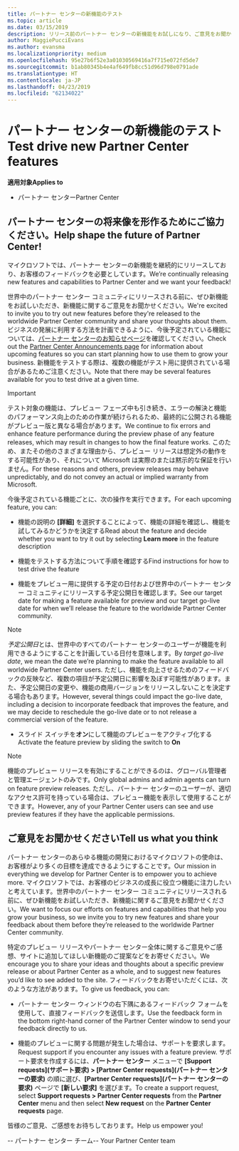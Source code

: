```yaml
---
title: パートナー センターの新機能のテスト
ms.topic: article
ms.date: 03/15/2019
description: リリース前のパートナー センターの新機能をお試しになり、ご意見をお聞かせください。 パートナー センターの将来像を形作るためにご協力ください。
author: MaggiePucciEvans
ms.author: evansma
ms.localizationpriority: medium
ms.openlocfilehash: 95e27b6f52e3a01030569416a7f715e072fd5de7
ms.sourcegitcommit: b1ab80345b4e4af649fb8cc51d96d798e0791ade
ms.translationtype: HT
ms.contentlocale: ja-JP
ms.lasthandoff: 04/23/2019
ms.locfileid: "62134022"
---
```

# <a name="test-drive-new-partner-center-features"></a><span data-ttu-id="45044-104">パートナー センターの新機能のテスト</span><span class="sxs-lookup"><span data-stu-id="45044-104">Test drive new Partner Center features</span></span>

<span data-ttu-id="45044-105">**適用対象**</span><span class="sxs-lookup"><span data-stu-id="45044-105">**Applies to**</span></span>

- <span data-ttu-id="45044-106">パートナー センター</span><span class="sxs-lookup"><span data-stu-id="45044-106">Partner Center</span></span>

## <a name="help-shape-the-future-of-partner-center"></a><span data-ttu-id="45044-107">パートナー センターの将来像を形作るためにご協力ください。</span><span class="sxs-lookup"><span data-stu-id="45044-107">Help shape the future of Partner Center!</span></span>

<span data-ttu-id="45044-108">マイクロソフトでは、パートナー センターの新機能を継続的にリリースしており、お客様のフィードバックを必要としています。</span><span class="sxs-lookup"><span data-stu-id="45044-108">We’re continually releasing new features and capabilities to Partner Center and we want your feedback!</span></span> 

<span data-ttu-id="45044-109">世界中のパートナー センター コミュニティにリリースされる前に、ぜひ新機能をお試しいただき、新機能に関するご意見をお聞かせください。</span><span class="sxs-lookup"><span data-stu-id="45044-109">We're excited to invite you to try out new features before they're released to the worldwide Partner Center community and share your thoughts about them.</span></span> <span data-ttu-id="45044-110">ビジネスの発展に利用する方法を計画できるように、今後予定されている機能については、[パートナー センターのお知らせページ](https://partnercenter.microsoft.com/pcv/announcements)を確認してください。</span><span class="sxs-lookup"><span data-stu-id="45044-110">Check out the [Partner Center Announcements page](https://partnercenter.microsoft.com/pcv/announcements) for information about upcoming features so you can start planning how to use them to grow your business.</span></span> <span data-ttu-id="45044-111">新機能をテストする際は、複数の機能がテスト用に提供されている場合があるためご注意ください。</span><span class="sxs-lookup"><span data-stu-id="45044-111">Note that there may be several features available for you to test drive at a given time.</span></span>

> [!IMPORTANT]  
> <span data-ttu-id="45044-112">テスト対象の機能は、プレビュー フェーズ中も引き続き、エラーの解決と機能のパフォーマンス向上のための作業が続けられるため、最終的に公開される機能がプレビュー版と異なる場合があります。</span><span class="sxs-lookup"><span data-stu-id="45044-112">We continue to fix errors and enhance feature performance during the preview phase of any feature releases, which may result in changes to how the final feature works.</span></span> <span data-ttu-id="45044-113">このため、またその他のさまざまな理由から、プレビュー リリースは想定外の動作をする可能性があり、それについて Microsoft は実際のまたは黙示的な保証を行いません。</span><span class="sxs-lookup"><span data-stu-id="45044-113">For these reasons and others, preview releases may behave unpredictably, and do not convey an actual or implied warranty from Microsoft.</span></span>

<span data-ttu-id="45044-114">今後予定されている機能ごとに、次の操作を実行できます。</span><span class="sxs-lookup"><span data-stu-id="45044-114">For each upcoming feature, you can:</span></span>

- <span data-ttu-id="45044-115">機能の説明の **[詳細]** を選択することによって、機能の詳細を確認し、機能を試してみるかどうかを決定する</span><span class="sxs-lookup"><span data-stu-id="45044-115">Read about the feature and decide whether you want to try it out by selecting **Learn more** in the feature description</span></span> 

- <span data-ttu-id="45044-116">機能をテストする方法について手順を確認する</span><span class="sxs-lookup"><span data-stu-id="45044-116">Find instructions for how to test drive the feature</span></span>

- <span data-ttu-id="45044-117">機能をプレビュー用に提供する予定の日付および世界中のパートナー センター コミュニティにリリースする予定公開日を確認します。</span><span class="sxs-lookup"><span data-stu-id="45044-117">See our target date for making a feature available for preview and our target go-live date for when we’ll release the feature to the worldwide Partner Center community.</span></span>

> [!NOTE]  
>  <span data-ttu-id="45044-118">*予定公開日*とは、世界中のすべてのパートナー センターのユーザーが機能を利用できるようにすることを計画している日付を意味します。</span><span class="sxs-lookup"><span data-stu-id="45044-118">By *target go-live date*, we mean the date we’re planning to make the feature available to all worldwide Partner Center users.</span></span> <span data-ttu-id="45044-119">ただし、機能を向上させるためのフィードバックの反映など、複数の項目が予定公開日に影響を及ぼす可能性があります。また、予定公開日の変更や、機能の商用バージョンをリリースしないことを決定する場合もあります。</span><span class="sxs-lookup"><span data-stu-id="45044-119">However, several things could impact the go-live date, including a decision to incorporate feedback that improves the feature, and we may decide to reschedule the go-live date or to not release a commercial version of the feature.</span></span>  

- <span data-ttu-id="45044-120">スライド スイッチを**オン**にして機能のプレビューをアクティブ化する</span><span class="sxs-lookup"><span data-stu-id="45044-120">Activate the feature preview by sliding the switch to **On**</span></span>

> [!NOTE]  
>  <span data-ttu-id="45044-121">機能のプレビュー リリースを有効にすることができるのは、グローバル管理者と管理エージェントのみです。</span><span class="sxs-lookup"><span data-stu-id="45044-121">Only global admins and admin agents can turn on feature preview releases.</span></span> <span data-ttu-id="45044-122">ただし、パートナー センターのユーザーが、適切なアクセス許可を持っている場合は、プレビュー機能を表示して使用することができます。</span><span class="sxs-lookup"><span data-stu-id="45044-122">However, any of your Partner Center users can see and use preview features if they have the applicable permissions.</span></span>
 
## <a name="tell-us-what-you-think"></a><span data-ttu-id="45044-123">ご意見をお聞かせください</span><span class="sxs-lookup"><span data-stu-id="45044-123">Tell us what you think</span></span>

<span data-ttu-id="45044-124">パートナー センターのあらゆる機能の開発におけるマイクロソフトの使命は、お客様がより多くの目標を達成できるようにすることです。</span><span class="sxs-lookup"><span data-stu-id="45044-124">Our mission in everything we develop for Partner Center is to empower you to achieve more.</span></span> <span data-ttu-id="45044-125">マイクロソフトでは、お客様のビジネスの成長に役立つ機能に注力したいと考えています。世界中のパートナー センター コミュニティにリリースされる前に、ぜひ新機能をお試しいただき、新機能に関するご意見をお聞かせください。</span><span class="sxs-lookup"><span data-stu-id="45044-125">We want to focus our efforts on features and capabilities that help you grow your business, so we invite you to try new features and share your feedback about them before they’re released to the worldwide Partner Center community.</span></span> 

<span data-ttu-id="45044-126">特定のプレビュー リリースやパートナー センター全体に関するご意見やご感想、サイトに追加してほしい新機能のご提案などをお寄せください。</span><span class="sxs-lookup"><span data-stu-id="45044-126">We encourage you to share your ideas and thoughts about a specific preview release or about Partner Center as a whole, and to suggest new features you’d like to see added to the site.</span></span> <span data-ttu-id="45044-127">フィードバックをお寄せいただくには、次のような方法があります。</span><span class="sxs-lookup"><span data-stu-id="45044-127">To give us feedback, you can:</span></span>  

-   <span data-ttu-id="45044-128">パートナー センター ウィンドウの右下隅にあるフィードバック フォームを使用して、直接フィードバックを送信します。</span><span class="sxs-lookup"><span data-stu-id="45044-128">Use the feedback form in the bottom right-hand corner of the Partner Center window to send your feedback directly to us.</span></span> 

-   <span data-ttu-id="45044-129">機能のプレビューに関する問題が発生した場合は、サポートを要求します。</span><span class="sxs-lookup"><span data-stu-id="45044-129">Request support if you encounter any issues with a feature preview.</span></span> <span data-ttu-id="45044-130">サポート要求を作成するには、**パートナー センター** メニューで **[Support requests]\(サポート要求\) > [Partner Center requests]\(パートナー センターの要求\)** の順に選び、**[Partner Center requests]\(パートナー センターの要求\)** ページで **[新しい要求]** を選びます。</span><span class="sxs-lookup"><span data-stu-id="45044-130">To create a support request, select **Support requests > Partner Center requests** from the **Partner Center** menu and then select **New request** on the **Partner Center requests** page.</span></span>

<span data-ttu-id="45044-131">皆様のご意見、ご感想をお待ちしております。</span><span class="sxs-lookup"><span data-stu-id="45044-131">Help us empower you!</span></span>

<span data-ttu-id="45044-132">-- パートナー センター チーム</span><span class="sxs-lookup"><span data-stu-id="45044-132">-- Your Partner Center team</span></span>

